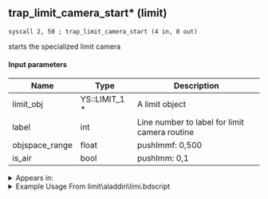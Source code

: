 ## trap_limit_camera_start* (limit)

`syscall 2, 50 ; trap_limit_camera_start (4 in, 0 out)`

starts the specialized limit camera

#### Input parameters
| Name | Type | Description
|------|------|------------
| limit_obj   | YS::LIMIT_1 *   | A limit object
| label   | int   | Line number to label for limit camera routine
| objspace_range   | float   | pushImmf: 0,500
| is_air   | bool   | pushImm: 0,1




<details>
	<summary>Appears in:</summary>
| filename | Entity (obj)
|----------|-------------
| limit\aladdin\limi.bdscript       |           
| limit\auron\limi.bdscript       |           
| limit\beast\limi.bdscript       |           
| limit\jack\limi.bdscript       |           
| limit\mulan\limi.bdscript       |           
| limit\riku\limi.bdscript       |           
| limit\simba\limi.bdscript       |           
| limit\sparrow\limi.bdscript       |           
| limit\trinity\limi.bdscript       |           
| limit\trinity_wi\limi.bdscript       |           
| limit\tron\limi.bdscript       |           

</details>

<details>
	<summary>Example Usage From limit\aladdin\limi.bdscript</summary>
```
L3043:
 popToSp 0
 pushFromFSpVal 152
 jz L3065
 pushFromFSp 0
 fetchValue 0
 pushFromPAi L6867 ; ___ai '10' (L6867)
 pushImmf 500
 pushImm 1
 syscall 2, 50 ; trap_limit_camera_start (4 in, 0 out)
 jmp L3079
```
</details>

